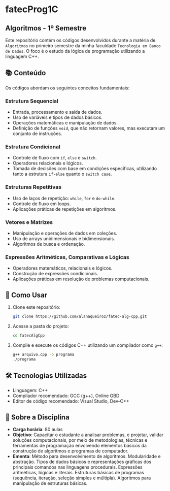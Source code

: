 # fatecProg1C

## Algoritmos - 1º Semestre

Este repositório contém os códigos desenvolvidos durante a matéria de `Algoritmos` no primeiro semestre da minha faculdade `Tecnologia em Banco de Dados`. O foco é o estudo da lógica de programação utilizando a linguagem C++.

## 📚 Conteúdo
Os códigos abordam os seguintes conceitos fundamentais:

### Estrutura Sequencial
- Entrada, processamento e saída de dados.
- Uso de variáveis e tipos de dados básicos.
- Operações matemáticas e manipulação de dados.
- Definição de funções `void`, que não retornam valores, mas executam um conjunto de instruções.

### Estrutura Condicional
- Controle de fluxo com `if`, `else` e `switch`.
- Operadores relacionais e lógicos.
- Tomada de decisões com base em condições específicas, utilizando tanto a estrutura `if-else` quanto o `switch case`.

### Estruturas Repetitivas
- Uso de laços de repetição: `while`, `for` e `do-while`.
- Controle de fluxo em loops.
- Aplicações práticas de repetições em algoritmos.

### Vetores e Matrizes
- Manipulação e operações de dados em coleções.
- Uso de arrays unidimensionais e bidimensionais.
- Algoritmos de busca e ordenação.

### Expressões Aritméticas, Comparativas e Lógicas
- Operadores matemáticos, relacionais e lógicos.
- Construção de expressões condicionais.
- Aplicações práticas em resolução de problemas computacionais.

## 🚀 Como Usar
1. Clone este repositório:
   ```sh
   git clone https://github.com/alanaqueiroz/fatec-alg-cpp.git
   ```
2. Acesse a pasta do projeto:
   ```sh
   cd fatecAlgCpp
   ```
3. Compile e execute os códigos C++ utilizando um compilador como `g++`:
   ```sh
   g++ arquivo.cpp -o programa
   ./programa
   ```

## 🛠 Tecnologias Utilizadas
- Linguagem: C++
- Compilador recomendado: GCC (g++), Online GBD
- Editor de código recomendado: Visual Studio, Dev-C++

## 📌 Sobre a Disciplina

- **Carga horária**: 80 aulas
- **Objetivo**: Capacitar o estudante a analisar problemas, e projetar, validar soluções computacionais, por meio de metodologias, técnicas e ferramentas de programação envolvendo elementos básicos da construção de algoritmos e programas de computador.
- **Ementa**: Método para desenvolvimento de algoritmos. Modularidade e abstração. Tipos de dados básicos e representações gráficas dos principais comandos nas linguagens procedurais. Expressões aritméticas, lógicas e literais. Estruturas básicas de programas (sequência, iteração, seleção simples e múltipla). Algoritmos para manipulação de estruturas básicas.
